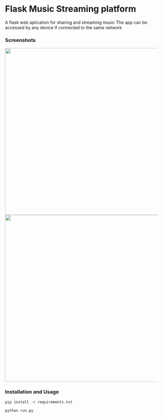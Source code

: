 # Flask Music Streaming platform
A flask web aplication for sharing and streaming music
The app can be accessed by any device if connected to the same network

### Screenshots

<img src="screenshots/screenshot1.jpg" width="550">

<img src="screenshots/screenshot2.jpg" width="550">

### Installation and Usage

```
pip install -r requirements.txt

```

```
python run.py

```
